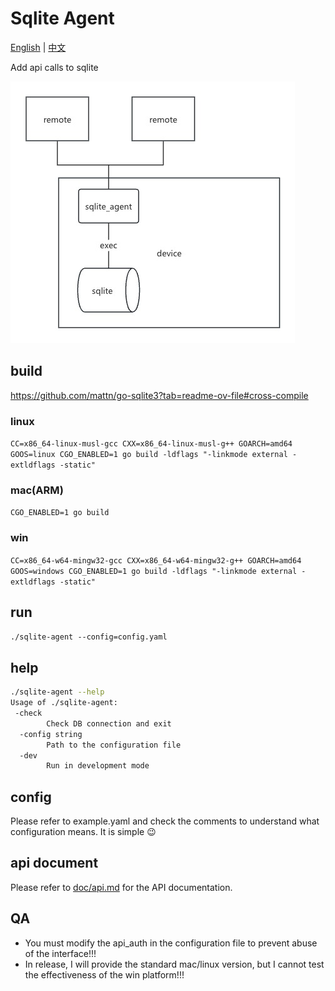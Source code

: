 # Sqlite Agent

[English](./README.md) | [中文](./README_ZH.md)

Add api calls to sqlite

![image](/doc/img/sqlite_agent.jpg)

## build

https://github.com/mattn/go-sqlite3?tab=readme-ov-file#cross-compile

### linux

`CC=x86_64-linux-musl-gcc CXX=x86_64-linux-musl-g++ GOARCH=amd64 GOOS=linux CGO_ENABLED=1 go build -ldflags "-linkmode external -extldflags -static"`

### mac(ARM)

`CGO_ENABLED=1 go build`

### win

`CC=x86_64-w64-mingw32-gcc CXX=x86_64-w64-mingw32-g++ GOARCH=amd64 GOOS=windows CGO_ENABLED=1 go build -ldflags "-linkmode external -extldflags -static"`

## run

`./sqlite-agent --config=config.yaml`

## help

``` bash
./sqlite-agent --help   
Usage of ./sqlite-agent:
 -check
        Check DB connection and exit
  -config string
        Path to the configuration file
  -dev
        Run in development mode
```

## config

Please refer to example.yaml and check the comments to understand what configuration means. It is simple 😉

## api document

Please refer to [doc/api.md](./doc/api.md) for the API documentation.

## QA

- You must modify the api_auth in the configuration file to prevent abuse of the interface!!!
- In release, I will provide the standard mac/linux version, but I cannot test the effectiveness of the win platform!!!
